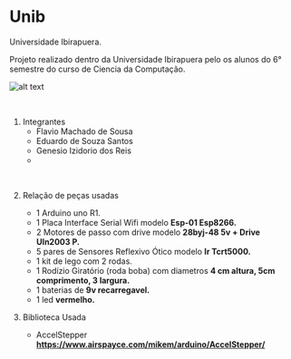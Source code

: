 # Unib
Universidade Ibirapuera.

Projeto realizado dentro da Universidade Ibirapuera pelo os alunos do 6° semestre do curso de Ciencia da Computação.
<br/>

![alt text](https://cdn.instructables.com/FXM/T494/IKFRTK8X/FXMT494IKFRTK8X.LARGE.jpg?auto=webp&width=1024&height=1024&fit=bounds)

<br/>

1. 	Integrantes
	- Flavio Machado de Sousa
	- Eduardo de Souza Santos
	- Genesio Izidorio dos Reis
	- 

<br/>
	
2.	Relação de peças usadas
	- 1 Arduino uno R1.
	- 1 Placa Interface Serial Wifi modelo **Esp-01 Esp8266.**
	- 2 Motores de passo com drive modelo **28byj-48 5v + Drive Uln2003 P.**
	- 5 pares de Sensores Reflexivo Ótico modelo **Ir Tcrt5000.**
	- 1 kit de lego com 2 rodas.
	- 1 Rodízio Giratório (roda boba) com diametros **4 cm altura, 5cm comprimento, 3 largura.**
	- 1 baterias de **9v recarregavel.**
	- 1 led **vermelho.**
	
3. Biblioteca Usada
   - AccelStepper **https://www.airspayce.com/mikem/arduino/AccelStepper/**